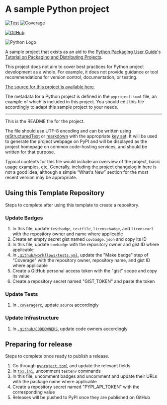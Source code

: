 # A sample Python project

<!-- [![PyPI][versionbadge]][packageurl] -->
[![Test][testbadge]][testfile]
![Coverage][covbadge]

<!-- ![PyPI - Python Version][pyversionbadge] -->
[![GitHub][licensebadge]][licenseurl]

![Python Logo](https://www.python.org/static/community_logos/python-logo.png "Sample inline image")

A sample project that exists as an aid to the [Python Packaging User
Guide][packaging guide]'s [Tutorial on Packaging and Distributing
Projects][distribution tutorial].

This project does not aim to cover best practices for Python project
development as a whole. For example, it does not provide guidance or tool
recommendations for version control, documentation, or testing.

[The source for this project is available here][src].

The metadata for a Python project is defined in the `pyproject.toml` file,
an example of which is included in this project. You should edit this file
accordingly to adapt this sample project to your needs.

---

This is the README file for the project.

The file should use UTF-8 encoding and can be written using
[reStructuredText][rst] or [markdown][md] with the appropriate [key set][md
use]. It will be used to generate the project webpage on PyPI and will be
displayed as the project homepage on common code-hosting services, and should be
written for that purpose.

Typical contents for this file would include an overview of the project, basic
usage examples, etc. Generally, including the project changelog in here is not a
good idea, although a simple “What's New” section for the most recent version
may be appropriate.

## Using this Template Repository

Steps to complete after using this template to create a repository.

### Update Badges

1. In this file, update `testbadge`, `testfile`, `licensebadge`, and `licenseurl` with the repository owner and name
   where applicable
2. Create an empty secret gist named `covbadge.json` and copy its ID
3. In this file, update `covbadge` with the repository owner and gist ID where applicable
4. In [`.github/workflows/tests.yml`](https://github.com/patrick-5546/sampleproject/blob/main/.github/workflows/test.yml),
   update the "Make badge" step of "Coverage" with the
   repository owner, repository name, and gist ID where applicable
5. Create a GitHub personal access token with the "gist" scope and copy its value
6. Create a repository secret named "GIST_TOKEN" and paste the token

### Update Tests

1. In [`.coveragerc`](https://github.com/patrick-5546/sampleproject/blob/main/.coveragerc), update `source` accordingly

### Update Infrastructure

1. In [`.github/CODEOWNERS`](https://github.com/patrick-5546/sampleproject/blob/main/.github/CODEOWNERS), update code
   owners accordingly

## Preparing for release

Steps to complete once ready to publish a release.

1. Go through [`pyproject.toml`](https://github.com/patrick-5546/sampleproject/blob/main/pyproject.toml) and update the
   relevant fields
2. In [`tox.ini`](https://github.com/patrick-5546/sampleproject/blob/main/tox.ini), uncomment `testenv` commands
3. In this file, uncomment badges and uncomment and update their URLs with the package name where applicable
4. Create a repository secret named "PYPI_API_TOKEN" with the corresponding value
5. Releases will be pushed to PyPI once they are published on GitHub

<!-- [versionbadge]: https://img.shields.io/pypi/v/sample -->
<!-- [packageurl]: https://pypi.org/project/sample/ -->
[testbadge]: https://github.com/patrick-5546/sampleproject/actions/workflows/test.yml/badge.svg
[testfile]: https://github.com/patrick-5546/sampleproject/actions/workflows/test.yml
[covbadge]: https://img.shields.io/endpoint?url=https://gist.githubusercontent.com/patrick-5546/845b19d91f3d03c94677f6fae6eb414c/raw/covbadge.json
<!-- [pyversionbadge]: https://img.shields.io/pypi/pyversions/sample -->
[licensebadge]: https://img.shields.io/github/license/patrick-5546/sampleproject
[licenseurl]: https://github.com/patrick-5546/sampleproject/blob/main/LICENSE
[packaging guide]: https://packaging.python.org
[distribution tutorial]: https://packaging.python.org/tutorials/packaging-projects/
[src]: https://github.com/pypa/sampleproject
[rst]: http://docutils.sourceforge.net/rst.html
[md]: https://tools.ietf.org/html/rfc7764#section-3.5 "CommonMark variant"
[md use]: https://packaging.python.org/specifications/core-metadata/#description-content-type-optional

